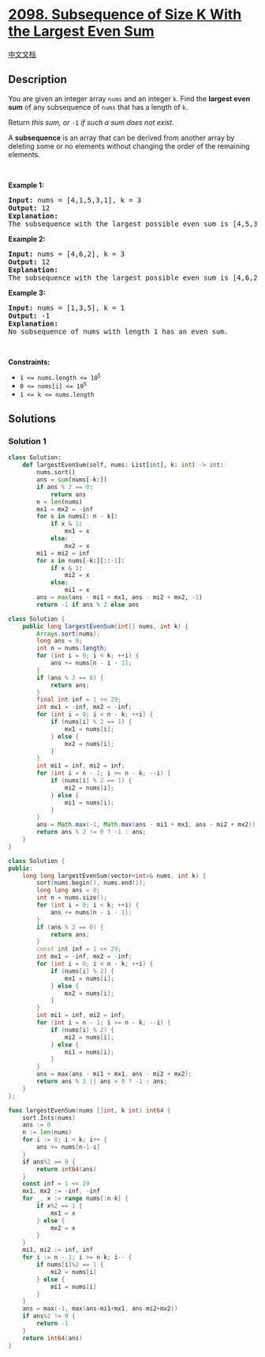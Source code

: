 # [2098. Subsequence of Size K With the Largest Even Sum](https://leetcode.com/problems/subsequence-of-size-k-with-the-largest-even-sum)

[中文文档](./solution/2000-2099/2098.Subsequence%20of%20Size%20K%20With%20the%20Largest%20Even%20Sum/README.md)

<!-- tags:Greedy,Array,Sorting -->

## Description

<p>You are given an integer array <code>nums</code> and an integer <code>k</code>. Find the <strong>largest even sum</strong> of any subsequence of <code>nums</code> that has a length of <code>k</code>.</p>

<p>Return <em>this sum, or </em><code>-1</code><em> if such a sum does not exist</em>.</p>

<p>A <strong>subsequence</strong> is an array that can be derived from another array by deleting some or no elements without changing the order of the remaining elements.</p>

<p>&nbsp;</p>
<p><strong class="example">Example 1:</strong></p>

<pre>
<strong>Input:</strong> nums = [4,1,5,3,1], k = 3
<strong>Output:</strong> 12
<strong>Explanation:</strong>
The subsequence with the largest possible even sum is [4,5,3]. It has a sum of 4 + 5 + 3 = 12.
</pre>

<p><strong class="example">Example 2:</strong></p>

<pre>
<strong>Input:</strong> nums = [4,6,2], k = 3
<strong>Output:</strong> 12
<strong>Explanation:</strong>
The subsequence with the largest possible even sum is [4,6,2]. It has a sum of 4 + 6 + 2 = 12.
</pre>

<p><strong class="example">Example 3:</strong></p>

<pre>
<strong>Input:</strong> nums = [1,3,5], k = 1
<strong>Output:</strong> -1
<strong>Explanation:</strong>
No subsequence of nums with length 1 has an even sum.
</pre>

<p>&nbsp;</p>
<p><strong>Constraints:</strong></p>

<ul>
	<li><code>1 &lt;= nums.length &lt;= 10<sup>5</sup></code></li>
	<li><code>0 &lt;= nums[i] &lt;= 10<sup>5</sup></code></li>
	<li><code>1 &lt;= k &lt;= nums.length</code></li>
</ul>

## Solutions

### Solution 1

<!-- tabs:start -->

```python
class Solution:
    def largestEvenSum(self, nums: List[int], k: int) -> int:
        nums.sort()
        ans = sum(nums[-k:])
        if ans % 2 == 0:
            return ans
        n = len(nums)
        mx1 = mx2 = -inf
        for x in nums[: n - k]:
            if x & 1:
                mx1 = x
            else:
                mx2 = x
        mi1 = mi2 = inf
        for x in nums[-k:][::-1]:
            if x & 1:
                mi2 = x
            else:
                mi1 = x
        ans = max(ans - mi1 + mx1, ans - mi2 + mx2, -1)
        return -1 if ans % 2 else ans
```

```java
class Solution {
    public long largestEvenSum(int[] nums, int k) {
        Arrays.sort(nums);
        long ans = 0;
        int n = nums.length;
        for (int i = 0; i < k; ++i) {
            ans += nums[n - i - 1];
        }
        if (ans % 2 == 0) {
            return ans;
        }
        final int inf = 1 << 29;
        int mx1 = -inf, mx2 = -inf;
        for (int i = 0; i < n - k; ++i) {
            if (nums[i] % 2 == 1) {
                mx1 = nums[i];
            } else {
                mx2 = nums[i];
            }
        }
        int mi1 = inf, mi2 = inf;
        for (int i = n - 1; i >= n - k; --i) {
            if (nums[i] % 2 == 1) {
                mi2 = nums[i];
            } else {
                mi1 = nums[i];
            }
        }
        ans = Math.max(-1, Math.max(ans - mi1 + mx1, ans - mi2 + mx2));
        return ans % 2 != 0 ? -1 : ans;
    }
}
```

```cpp
class Solution {
public:
    long long largestEvenSum(vector<int>& nums, int k) {
        sort(nums.begin(), nums.end());
        long long ans = 0;
        int n = nums.size();
        for (int i = 0; i < k; ++i) {
            ans += nums[n - i - 1];
        }
        if (ans % 2 == 0) {
            return ans;
        }
        const int inf = 1 << 29;
        int mx1 = -inf, mx2 = -inf;
        for (int i = 0; i < n - k; ++i) {
            if (nums[i] % 2) {
                mx1 = nums[i];
            } else {
                mx2 = nums[i];
            }
        }
        int mi1 = inf, mi2 = inf;
        for (int i = n - 1; i >= n - k; --i) {
            if (nums[i] % 2) {
                mi2 = nums[i];
            } else {
                mi1 = nums[i];
            }
        }
        ans = max(ans - mi1 + mx1, ans - mi2 + mx2);
        return ans % 2 || ans < 0 ? -1 : ans;
    }
};
```

```go
func largestEvenSum(nums []int, k int) int64 {
	sort.Ints(nums)
	ans := 0
	n := len(nums)
	for i := 0; i < k; i++ {
		ans += nums[n-1-i]
	}
	if ans%2 == 0 {
		return int64(ans)
	}
	const inf = 1 << 29
	mx1, mx2 := -inf, -inf
	for _, x := range nums[:n-k] {
		if x%2 == 1 {
			mx1 = x
		} else {
			mx2 = x
		}
	}
	mi1, mi2 := inf, inf
	for i := n - 1; i >= n-k; i-- {
		if nums[i]%2 == 1 {
			mi2 = nums[i]
		} else {
			mi1 = nums[i]
		}
	}
	ans = max(-1, max(ans-mi1+mx1, ans-mi2+mx2))
	if ans%2 != 0 {
		return -1
	}
	return int64(ans)
}
```

<!-- tabs:end -->

<!-- end -->
